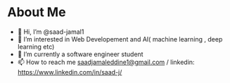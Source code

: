 # About Me




- 👋 Hi, I’m @saad-jamal1
- 👀 I’m interested in Web Developement and AI( machine learning , deep learning etc)
- 🌱 I’m currently a software engineer student
- 📫 How to reach me saadjamaleddine1@gmail.com / linkedin: https://www.linkedin.com/in/saad-j/

<!---
saad-jamal1/saad-jamal1 is a ✨ special ✨ repository because its `README.md` (this file) appears on your GitHub profile.
You can click the Preview link to take a look at your changes.
--->
